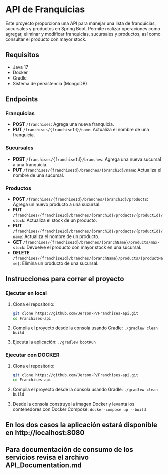 # API de Franquicias

Este proyecto proporciona una API para manejar una lista de franquicias, sucursales y productos en Spring Boot. Permite realizar operaciones como agregar, eliminar y modificar franquicias, sucursales y productos, así como consultar el producto con mayor stock.

## Requisitos

- Java 17
- Docker
- Gradle
- Sistema de persistencia (MongoDB)

## Endpoints

### Franquicias

- **POST** `/franchises`: Agrega una nueva franquicia.
- **PUT** `/franchises/{franchiseId}/name`: Actualiza el nombre de una franquicia.

### Sucursales

- **POST** `/franchises/{franchiseId}/branches`: Agrega una nueva sucursal a una franquicia.
- **PUT** `/franchises/{franchiseId}/branches/{branchId}/name`: Actualiza el nombre de una sucursal.

### Productos

- **POST** `/franchises/{franchiseId}/branches/{branchId}/products`: Agrega un nuevo producto a una sucursal.
- **PUT** `/franchises/{franchiseId}/branches/{branchId}/products/{productId}/stock`: Actualiza el stock de un producto.
- **PUT** `/franchises/{franchiseId}/branches/{branchId}/products/{productId}/name`: Actualiza el nombre de un producto.
- **GET** `/franchises/{franchiseId}/branches/{branchName}/products/max-stock`: Devuelve el producto con mayor stock en una sucursal.
- **DELETE** `/franchises/{franchiseId}/branches/{branchName}/products/{productName}`: Elimina un producto de una sucursal.

## Instrucciones para correr el proyecto

### Ejecutar en local

1. Clona el repositorio:
   ```bash
   git clone https://github.com/Jerson-P/Franchises-api.git
   cd Franchises-api

   
2. Compila el proyecto desde la consola usando Gradle:
   `./gradlew clean build`
   
3. Ejecuta la aplicación:
	`./gradlew bootRun`
	
### Ejecutar con DOCKER

1. Clona el repositorio:
   ```bash
   git clone https://github.com/Jerson-P/Franchises-api.git
   cd Franchises-api

   
2. Compila el proyecto desde la consola usando Gradle:
   `./gradlew clean build`
   
3. Desde la consola construye la imagen Docker y levanta los contenedores con Docker Compose:
	`docker-compose up --build`

## En los dos casos la aplicación estará disponible en http://localhost:8080
## Para documentación de consumo de los servicios revisa el archivo API_Documentation.md



